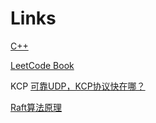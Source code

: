# Links


[C++](http://www.cplusplus.com/)  

[LeetCode Book](https://books.halfrost.com/leetcode/)

KCP [可靠UDP，KCP协议快在哪？](https://wetest.qq.com/lab/view/391.html)

[Raft算法原理](https://www.codedump.info/post/20180921-raft/)  
